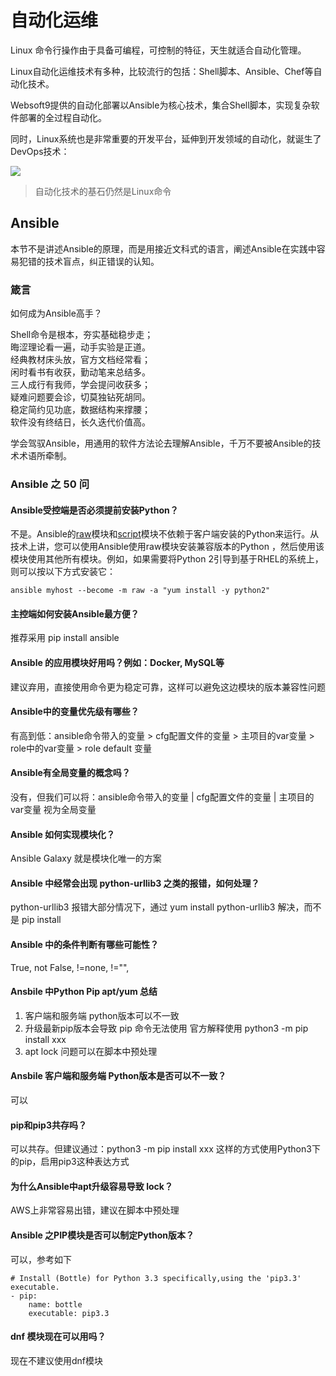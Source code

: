 # 自动化运维

Linux 命令行操作由于具备可编程，可控制的特征，天生就适合自动化管理。

Linux自动化运维技术有多种，比较流行的包括：Shell脚本、Ansible、Chef等自动化技术。

Websoft9提供的自动化部署以Ansible为核心技术，集合Shell脚本，实现复杂软件部署的全过程自动化。

同时，Linux系统也是非常重要的开发平台，延伸到开发领域的自动化，就诞生了DevOps技术：

![](https://libs.websoft9.com/Websoft9/DocsPicture/zh/linux/devops-process.png)

> 自动化技术的基石仍然是Linux命令

## Ansible 

本节不是讲述Ansible的原理，而是用接近文科式的语言，阐述Ansible在实践中容易犯错的技术盲点，纠正错误的认知。  

### 箴言

如何成为Ansible高手？

Shell命令是根本，夯实基础稳步走；  
晦涩理论看一遍，动手实验是正道。  
经典教材床头放，官方文档经常看；  
闲时看书有收获，勤动笔来总结多。  
三人成行有我师，学会提问收获多；  
疑难问题要会诊，切莫独钻死胡同。  
稳定简约见功底，数据结构来撑腰；  
软件没有终结日，长久迭代价值高。  

学会驾驭Ansible，用通用的软件方法论去理解Ansible，千万不要被Ansible的技术术语所牵制。

### Ansible 之 50 问

#### Ansible受控端是否必须提前安装Python？

不是。Ansible的[raw](https://docs.ansible.com/ansible/latest/modules/raw_module.html#raw-module)模块和[script](https://docs.ansible.com/ansible/latest/modules/script_module.html#script-module)模块不依赖于客户端安装的Python来运行。从技术上讲，您可以使用Ansible使用raw模块安装兼容版本的Python ，然后使用该模块使用其他所有模块。例如，如果需要将Python 2引导到基于RHEL的系统上，则可以按以下方式安装它：  

```
ansible myhost --become -m raw -a "yum install -y python2"
```
#### 主控端如何安装Ansible最方便？

推荐采用 pip install ansible

#### Ansible 的应用模块好用吗？例如：Docker, MySQL等

建议弃用，直接使用命令更为稳定可靠，这样可以避免这边模块的版本兼容性问题

#### Ansible中的变量优先级有哪些？

有高到低：ansible命令带入的变量 > cfg配置文件的变量 > 主项目的var变量 > role中的var变量 > role default 变量

#### Ansible有全局变量的概念吗？

没有，但我们可以将：ansible命令带入的变量 | cfg配置文件的变量 | 主项目的var变量 视为全局变量

#### Ansible 如何实现模块化？

Ansible Galaxy 就是模块化唯一的方案

#### Ansible 中经常会出现 python-urllib3 之类的报错，如何处理？

python-urllib3 报错大部分情况下，通过 yum install python-urllib3 解决，而不是 pip install

#### Ansible 中的条件判断有哪些可能性？

True, not False, !=none, !="", 

#### Ansbile 中Python Pip apt/yum 总结

1. 客户端和服务端 python版本可以不一致
2. 升级最新pip版本会导致 pip 命令无法使用 官方解释使用 python3 -m pip install xxx
3. apt lock 问题可以在脚本中预处理

#### Ansbile 客户端和服务端 Python版本是否可以不一致？

可以

#### pip和pip3共存吗？

可以共存。但建议通过：python3 -m pip install xxx 这样的方式使用Python3下的pip，启用pip3这种表达方式


#### 为什么Ansible中apt升级容易导致 lock？

AWS上非常容易出错，建议在脚本中预处理

#### Ansible 之PIP模块是否可以制定Python版本？

可以，参考如下

```
# Install (Bottle) for Python 3.3 specifically,using the 'pip3.3' executable.
- pip:
    name: bottle
    executable: pip3.3
```

#### dnf 模块现在可以用吗？

现在不建议使用dnf模块
